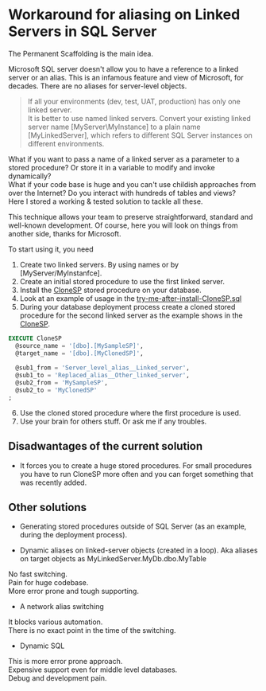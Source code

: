 # Workaround for aliasing on Linked Servers in SQL Server

The Permanent Scaffolding is the main idea.

Microsoft SQL server doesn't allow you to have a reference to a linked server or an alias.
This is an infamous feature and view of Microsoft, for decades. There are no aliases for server-level objects.

> If all your environments (dev, test, UAT, production) has only one linked server.<br/>
> It is better to use named linked servers. Convert your existing linked server name [MyServer\MyInstance] to a plain name [MyLinkedServer], which refers to different SQL Server instances on different environments.

What if you want to pass a name of a linked server as a parameter to a stored procedure?
Or store it in a variable to modify and invoke dynamically?<br/>
What if your code base is huge and you can't use childish approaches from over the Internet?
Do you interact with hundreds of tables and views?<br/>
Here I stored a working & tested solution to tackle all these.

This technique allows your team to preserve straightforward, standard and well-known development.
Of course, here you will look on things from another side, thanks for Microsoft.

To start using it, you need
1. Create two linked servers. By using names or by [MyServer/MyInstanfce].
1. Create an initial stored procedure to use the first linked server.
1. Install the [CloneSP](https://github.com/it3xl/linked-server-alias-workaround/blob/master/CloneSP.sql) stored procedure on your database.
1. Look at an example of usage in the [try-me-after-install-CloneSP.sql](https://github.com/it3xl/linked-server-alias-workaround/blob/master/try-me-after-install-CloneSP.sql)
1. During your database deployment process create a cloned stored procedure for the second linked server as the example shows in the [CloneSP](https://github.com/it3xl/linked-server-alias-workaround/blob/master/CloneSP.sql).

```sql
EXECUTE CloneSP
  @source_name = '[dbo].[MySampleSP]',
  @target_name = '[dbo].[MyClonedSP]',
  
  @sub1_from = 'Server_level_alias__Linked_server',
  @sub1_to = 'Replaced_alias__Other_linked_server',
  @sub2_from = 'MySampleSP',
  @sub2_to = 'MyClonedSP'
;
```

6. Use the cloned stored procedure where the first procedure is used.
1. Use your brain for others stuff. Or ask me if any troubles.

## Disadwantages of the current solution

* It forces you to create a huge stored procedures. For small procedures you have to run CloneSP more often and you can forget something that was recently added.

## Other solutions

* Generating stored procedures outside of SQL Server (as an example, during the deployment process).

* Dynamic aliases on linked-server objects (created in a loop). Aka aliases on target objects as MyLinkedServer.MyDb.dbo.MyTable

No fast switching.<br/>
Pain for huge codebase.<br/>
More error prone and tough supporting.

* A network alias switching

It blocks various automation.<br/>
There is no exact point in the time of the switching.<br/>

* Dynamic SQL

This is more error prone approach.<br/>
Expensive support even for middle level databases.<br/>
Debug and development pain.<br/>
